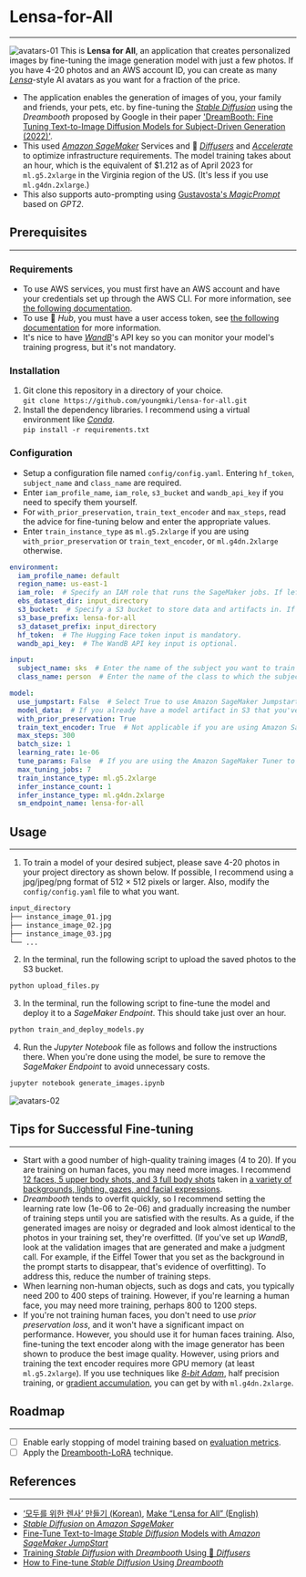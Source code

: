 # Lensa-for-All
- - -
![avatars-01](assets/avatars-01.png)
This is **Lensa for All**, an application that creates personalized images by fine-tuning the image generation model with just a few photos. If you have 4-20 photos and an AWS account ID, you can create as many [*Lensa*](https://prisma-ai.com/lensa)-style AI avatars as you want for a fraction of the price.
* The application enables the generation of images of you, your family and friends, your pets, etc. by fine-tuning the [*Stable Diffusion*](https://stability.ai/blog/stable-diffusion-public-release) using the *Dreambooth* proposed by Google in their paper ['DreamBooth: Fine Tuning Text-to-Image Diffusion Models for Subject-Driven Generation (2022)'](https://dreambooth.github.io/).
* This used [*Amazon SageMaker*](https://aws.amazon.com/sagemaker/) Services and 🤗 [*Diffusers*](https://huggingface.co/docs/diffusers/index) and [*Accelerate*](https://huggingface.co/docs/accelerate/index) to optimize infrastructure requirements. The model training takes about an hour, which is the equivalent of $1.212 as of April 2023 for `ml.g5.2xlarge` in the Virginia region of the US. (It's less if you use `ml.g4dn.2xlarge`.)
* This also supports auto-prompting using [Gustavosta's *MagicPrompt*](https://huggingface.co/Gustavosta/MagicPrompt-Stable-Diffusion) based on *GPT2*. 

## Prerequisites
- - -
### Requirements
* To use AWS services, you must first have an AWS account and have your credentials set up through the AWS CLI. For more information, see [the following documentation](https://docs.aws.amazon.com/cli/latest/userguide/cli-configure-files.html).
* To use 🤗 *Hub*, you must have a user access token, see [the following documentation](https://huggingface.co/docs/hub/security-tokens) for more information.
* It's nice to have [*WandB*](https://wandb.ai/site)'s API key so you can monitor your model's training progress, but it's not mandatory.

### Installation
1. Git clone this repository in a directory of your choice.  
`git clone https://github.com/youngmki/lensa-for-all.git`  
2. Install the dependency libraries. I recommend using a virtual environment like [*Conda*](https://docs.conda.io/en/latest/).  
`pip install -r requirements.txt`  

### Configuration
* Setup a configuration file named `config/config.yaml`. Entering `hf_token`, `subject_name` and `class_name` are required.
* Enter `iam_profile_name`, `iam_role`, `s3_bucket` and `wandb_api_key` if you need to specify them yourself.
* For `with_prior_preservation`, `train_text_encoder` and `max_steps`, read the advice for fine-tuning below and enter the appropriate values. 
* Enter `train_instance_type` as `ml.g5.2xlarge` if you are using `with_prior_preservation` or `train_text_encoder`, or `ml.g4dn.2xlarge` otherwise.
```yaml
environment:
  iam_profile_name: default
  region_name: us-east-1
  iam_role:  # Specify an IAM role that runs the SageMaker jobs. If left blank, it will be created and run.
  ebs_dataset_dir: input_directory
  s3_bucket:  # Specify a S3 bucket to store data and artifacts in. If left blank, it will be created and run.
  s3_base_prefix: lensa-for-all
  s3_dataset_prefix: input_directory
  hf_token:  # The Hugging Face token input is mandatory.
  wandb_api_key:  # The WandB API key input is optional.

input:
  subject_name: sks  # Enter the name of the subject you want to train the model on. It's okay to be arbitrary (e.g., sks).
  class_name: person  # Enter the name of the class to which the subjects you want to train the model belong. 

model:
  use_jumpstart: False  # Select True to use Amazon SageMaker Jumpstart, or False to use the Hugging Face libraries directly.
  model_data:  # If you already have a model artifact in S3 that you've trained on, enter the prefix here. Otherwise, leave it blank.
  with_prior_preservation: True
  train_text_encoder: True  # Not applicable if you are using Amazon SageMaker Jumpstart.
  max_steps: 300
  batch_size: 1
  learning_rate: 1e-06
  tune_params: False  # If you are using the Amazon SageMaker Tuner to tune hyperparameters, leave it True or False.
  max_tuning_jobs: 7
  train_instance_type: ml.g5.2xlarge
  infer_instance_count: 1
  infer_instance_type: ml.g4dn.2xlarge
  sm_endpoint_name: lensa-for-all
```

## Usage
- - -
1. To train a model of your desired subject, please save 4-20 photos in your project directory as shown below. If possible, I recommend using a jpg/jpeg/png format of 512 × 512 pixels or larger. Also, modify the `config/config.yaml` file to what you want.
  
```bash
input_directory  
├── instance_image_01.jpg  
├── instance_image_02.jpg
├── instance_image_03.jpg
└── ...
```
2. In the terminal, run the following script to upload the saved photos to the S3 bucket.

```bash
python upload_files.py
```

3. In the terminal, run the following script to fine-tune the model and deploy it to a *SageMaker Endpoint*.  This should take just over an hour.

```bash
python train_and_deploy_models.py
```

4. Run the *Jupyter Notebook* file as follows and follow the instructions there. When you're done using the model, be sure to remove the *SageMaker Endpoint* to avoid unnecessary costs.

```bash
jupyter notebook generate_images.ipynb
```

![avatars-02](assets/avatars-02.png)
## Tips for Successful Fine-tuning
- - -
* Start with a good number of high-quality training images (4 to 20). If you are training on human faces, you may need more images. I recommend [12 faces, 5 upper body shots, and 3 full body shots](https://techpp.com/2022/10/10/how-to-train-stable-diffusion-ai-dreambooth/) taken in [a variety of backgrounds, lighting, gazes, and facial expressions](https://github.com/JoePenna/Dreambooth-Stable-Diffusion).
* *Dreambooth* tends to overfit quickly, so I recommend setting the learning rate low (1e-06 to 2e-06) and gradually increasing the number of training steps until you are satisfied with the results. As a guide, if the generated images are noisy or degraded and look almost identical to the photos in your training set, they're overfitted. (If you've set up *WandB*, look at the validation images that are generated and make a judgment call. For example, if the Eiffel Tower that you set as the background in the prompt starts to disappear, that's evidence of overfitting). To address this, reduce the number of training steps. 
* When learning non-human objects, such as dogs and cats, you typically need 200 to 400 steps of training. However, if you're learning a human face, you may need more training, perhaps 800 to 1200 steps.
* If you're not training human faces, you don't need to use *prior preservation loss*, and it won't have a significant impact on performance. However, you should use it for human faces training.
Also, fine-tuning the text encoder along with the image generator has been shown to produce the best image quality. However, using priors and training the text encoder requires more GPU memory (at least `ml.g5.2xlarge`). If you use techniques like [*8-bit Adam*](https://arxiv.org/abs/2110.02861), half precision training, or [gradient accumulation](https://arxiv.org/abs/1710.02368), you can get by with `ml.g4dn.2xlarge`.

## Roadmap
- - -
- [ ] Enable early stopping of model training based on [evaluation metrics](https://huggingface.co/docs/diffusers/conceptual/evaluation).
- [ ] Apply the [Dreambooth-LoRA](https://github.com/huggingface/diffusers/blob/main/examples/dreambooth/train_dreambooth_lora.py) technique.

## References
- - -
* [‘모두를 위한 렌사’ 만들기 (Korean)](https://medium.com/@aldente0630/%EB%AA%A8%EB%91%90%EB%A5%BC-%EC%9C%84%ED%95%9C-%EB%A0%8C%EC%82%AC-%EB%A7%8C%EB%93%A4%EA%B8%B0-e445adbe445d), [Make “Lensa for All” (English)](https://medium.com/@aldente0630/creating-a-lensa-for-all-english-29872bf4d846)
* [*Stable Diffusion* on *Amazon SageMaker*](https://www.philschmid.de/sagemaker-stable-diffusion)
* [Fine-Tune Text-to-Image *Stable Diffusion* Models with *Amazon SageMaker JumpStart*](https://aws.amazon.com/blogs/machine-learning/fine-tune-text-to-image-stable-diffusion-models-with-amazon-sagemaker-jumpstart/)
* [Training *Stable Diffusion* with *Dreambooth* Using 🧨 *Diffusers*](https://huggingface.co/blog/dreambooth)
* [How to Fine-tune *Stable Diffusion* Using *Dreambooth*](https://towardsdatascience.com/how-to-fine-tune-stable-diffusion-using-dreambooth-dfa6694524ae)
